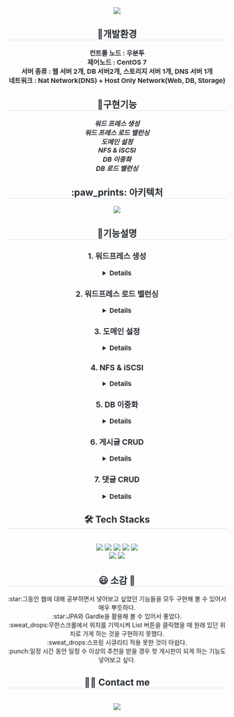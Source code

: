 <div align= "center">
    <img src="https://capsule-render.vercel.app/api?type=soft&color=gradient&height=180&text=Hello%20World!&animation=fadeIn&fontColor=ffffff&fontSize=70" />
    </div>
    <div align= "center"> 
    <h2 style="border-bottom: 1px solid #d8dee4; color: #282d33;"> 🐶개발환경 </h2>  
    <div style="font-weight: 700; font-size: 15px; text-align: center; color: #282d33;"> </li>컨트롤 노드 : <b>우분투</b><br></li>제어노드 : <b>CentOS 7</b><br></li>서버 종류 : <b>웹 서버 2개, DB 서버2개, 스토리지 서버 1개, DNS 서버 1개</b><br></li>네트워크 : <b>Nat Network(DNS) + Host Only Network(Web, DB, Storage)</b><br></li></div> 
    </div>
    <div align= "center"> 
    <h2 style="border-bottom: 1px solid #d8dee4; color: #282d33;"> 🧸구현기능 </h2>  
    <div style="font-weight: 700; font-size: 15px; text-align: center; color: #282d33;">
    <i>워드 프레스 생성</i><br>
    <i>워드 프레스 로드 밸런싱</i><br>
    <i>도메인 설정</i><br>
    <i>NFS & iSCSI</i><br>
    <i>DB 이중화</i><br>
    <i>DB 로드 밸런싱</i> <br>
   </div> 
    <h2 style="border-bottom: 1px solid #d8dee4; color: #282d33;">  :paw_prints: 아키텍처 </h2>  
    <div style="font-weight: 700; font-size: 15px; text-align: center; color: #282d33;">
        <img src="https://github.com/DevelopIsHobby/CCCR_Ansible/assets/107912101/e9d8937c-14ef-44a1-ade8-f05227ce1157">
    </div> 
    <div align= "center"> 
    <h2 style="border-bottom: 1px solid #d8dee4; color: #282d33;"> 🌹기능설명 </h2>  
    <div style="font-weight: 700; font-size: 15px; text-align: center; color: #282d33;">
  <h3>1. 워드프레스 생성</h3>
  <details>
  <h5>첫 번째 워드 프레스</h5>    
  <img src="https://github.com/DevelopIsHobby/CCCR_Ansible/assets/107912101/e70f1b95-341e-4cfb-b1c6-e5b3a3b490c3"width="800" height="400" >
  <h5>두 번째 워드 프레스</h5>
  <img src="https://github.com/DevelopIsHobby/CCCR_Ansible/assets/107912101/111dd14e-160b-4303-96d3-bd0a87aec8ac"width="800" height="400" >
    </details>

   <h3>2. 워드프레스 로드 밸런싱</h3>
      <details>
        <img src="https://github.com/DevelopIsHobby/CCCR_Ansible/assets/107912101/4fc7a34a-8f45-404d-a6c0-5635ca1a4c52" width="350" height="130">
        <h5>로드밸런서 서버 IP로 접속</h5>
        <img src="https://github.com/DevelopIsHobby/CCCR_Ansible/assets/107912101/47034694-d5d8-4762-a583-264545b0e459" width="800" height="400"></details>

  <h3>3. 도메인 설정</h3>
    <details>
        <img src="https://github.com/DevelopIsHobby/CCCR_Ansible/assets/107912101/84bc0a5d-e0ae-45c3-ad7a-e1869c3c3a50" width="350" height="130">
        <h5>도메인(webserver.com)으로 검색</h5>
        <img src="https://github.com/DevelopIsHobby/CCCR_Ansible/assets/107912101/4b0e99f1-c545-4fd6-976e-688aad5e5c3b" width="800" height="200"></details>

   <h3>4. NFS & iSCSI</h3>
      <details>
        <h5>워드프레스 서버 : NFS 공유폴더안에 있는 /wordpress</h5>
        <img src="https://github.com/DevelopIsHobby/CCCR_Ansible/assets/107912101/d1b9ed50-ed30-4f01-bb78-051c80d52b3b" width="550" height="130">
        <h5>DB 서버 : iSCSI로 제공받은 /dev/sdb에 /db 마운트</h5>
        <img src="https://github.com/DevelopIsHobby/CCCR_Ansible/assets/107912101/0d6d75ce-2541-408e-bec5-76b02581f0ed" width="350" height="90">
          <img src="https://github.com/DevelopIsHobby/CCCR_Ansible/assets/107912101/93148976-daca-4f5e-ae3d-b14c111ded30" width="600" height="200">
        <h5>DB 서버 : /db로 MariaDB 기본 디렉토리 위치 변경</h5>
        <img src="https://github.com/DevelopIsHobby/CCCR_Ansible/assets/107912101/0a60dd99-7a3e-4860-a0a9-541ddd95b97f" width="350" height="200">
      </details>
   <h3>5. DB 이중화</h3>
      <details>
        <h5>DB 서버 : 데이터베이스 추가 전</h5>
        <img src="https://github.com/DevelopIsHobby/CCCR_Ansible/assets/107912101/a04de574-b438-4989-89a9-7defa0e9024b" width="300" height="200">
        <img src="https://github.com/DevelopIsHobby/CCCR_Ansible/assets/107912101/86d16047-9608-4968-91b0-bd9bf4747634" width="300" height="200">
          <h5>DB 서버 : Slave_test2 데이터베이스 추가 후</h5>
          <img src="https://github.com/DevelopIsHobby/CCCR_Ansible/assets/107912101/975a2d1f-123a-4de9-8c20-395a738a9e4b" width="300" height="320">
          <img src="https://github.com/DevelopIsHobby/CCCR_Ansible/assets/107912101/484aa630-e104-426f-ae82-603ce29097f5" width="300" height="320">
      </details>

<h3>6. 게시글 CRUD</h3> 
   <details>
       <h6>게시글 등록</h6>
          <details><img src="https://github.com/DevelopIsHobby/MyBoard/assets/107912101/e18c5fce-2612-478e-9c1e-1a046fd4c083"  width="800" height="400">
          </details>
    <h6>게시글 수정</h6>
       <details><img src="https://github.com/DevelopIsHobby/MyBoard/assets/107912101/410263ce-ca74-4629-91f1-d06c9e45ecc4"  width="800" height="400">
          </details>
    <h6>게시글 삭제</h6>
              <details><img src="https://github.com/DevelopIsHobby/MyBoard/assets/107912101/2107edc0-2700-4162-9f2c-fe0b0519a610"  width="800" height="400">
          </details>
    </details>
    
   <h3>7. 댓글 CRUD</h3> 
   <details>
    <h6>댓글 등록</h6>
          <details><img src="https://github.com/DevelopIsHobby/MyBoard/assets/107912101/bbdac3ca-1f92-4f5e-bbe7-57632ab1e8dc3"  width="800" height="400">
          </details>
    <h6>댓글 수정 및 삭제</h6>
       <details><img src="https://github.com/DevelopIsHobby/MyBoard/assets/107912101/5bf3b4cb-a0a7-4666-acf4-0e2791157d644"  width="800" height="400">
          </details>
    </details>
   </div>
   </div> 
    </div>
    <div align= "center">
    <h2 style="border-bottom: 1px solid #d8dee4; color: #282d33;"> 🛠️ Tech Stacks </h2> <br> 
    <div style="margin: 0 auto; text-align: center;" align= "center"> <img src="https://img.shields.io/badge/Java-007396?style=plastic&logo=Java&logoColor=white">
          <img src="https://img.shields.io/badge/Spring Boot-6DB33F?style=plastic&logo=Spring Boot&logoColor=white">
          <img src="https://img.shields.io/badge/MariaDB-003545?style=plastic&logo=MariaDB&logoColor=white">
          <img src="https://img.shields.io/badge/Javascript-F7DF1E?style=plastic&logo=Javascript&logoColor=white">
          <img src="https://img.shields.io/badge/jQuery-0769AD?style=plastic&logo=jQuery&logoColor=white">
          <br/><img src="https://img.shields.io/badge/HTML5-E34F26?style=plastic&logo=HTML5&logoColor=white">
          <img src="https://img.shields.io/badge/Bootstrap-7952B3?style=plastic&logo=Bootstrap&logoColor=white">
          </div>
    </div>
<div align="center">
  <h2 style="border-bottom: 1px solid #d8dee4; color: #282d33;">😃 소감 🥲</h2>
    :star:그동안 웹에 대해 공부하면서 넣어보고 싶었던 기능들을 모두 구현해 볼 수 있어서 매우 뿌듯하다.<br>
    :star:JPA와 Gardle을 활용해 볼 수 있어서 좋았다.<br>
    :sweat_drops:무한스크롤에서 위치를 기억시켜 List 버튼을 클릭했을 때 원래 있던 위치로 가게 하는 것을 구현하지 못했다.<br>
    :sweat_drops:스프링 시큐리티 적용 못한 것이 아쉽다.<br>
    :punch:일정 시간 동안 일정 수 이상의 추천을 받을 경우 핫 게시판이 되게 하는 기능도 넣어보고 싶다.
</div>


<div align= "center">
    <h2 style="border-bottom: 1px solid #d8dee4; color: #282d33;"> 🧑‍💻 Contact me </h2> <br> 
    <div align= "center"> <a href=https://www.notion.so/05ab0f771bb5433faebb8061defc48c4?pvs=4> <img src="https://img.shields.io/badge/Notion-000000?style=plastic&logo=Notion&logoColor=white&link=https://www.notion.so/05ab0f771bb5433faebb8061defc48c4?pvs=4"> </a>
          </div>  <br> 
    <div align= "center">  </div> 
</div>


   
